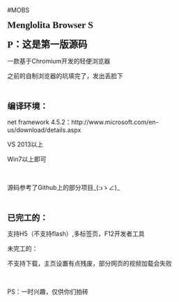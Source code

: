 #MOBS
<p class=MsoNormal><b style='mso-bidi-font-weight:normal'><span lang=EN-US
style='font-size:16.0pt;font-family:"微软雅黑","sans-serif"'><o:p></o:p>Menglolita Browser S</span></b></p>

<p class=MsoNormal><b style='mso-bidi-font-weight:normal'><span lang=EN-US
style='font-size:16.0pt;font-family:"微软雅黑","sans-serif"'><o:p></o:p>P：这是第一版源码</span></b></p>

<p class=MsoNormal><span style='font-family:宋体;mso-ascii-font-family:Calibri;
mso-ascii-theme-font:minor-latin;mso-fareast-font-family:宋体;mso-fareast-theme-font:
minor-fareast;mso-hansi-font-family:Calibri;mso-hansi-theme-font:minor-latin'>一款基于</span><span
lang=EN-US>Chromium</span><span style='font-family:宋体;mso-ascii-font-family:
Calibri;mso-ascii-theme-font:minor-latin;mso-fareast-font-family:宋体;mso-fareast-theme-font:
minor-fareast;mso-hansi-font-family:Calibri;mso-hansi-theme-font:minor-latin'>开发的轻便浏览器</span><span
lang=EN-US><o:p></o:p></span></p>

<p class=MsoNormal><span style='font-family:宋体;mso-ascii-font-family:Calibri;
mso-ascii-theme-font:minor-latin;mso-fareast-font-family:宋体;mso-fareast-theme-font:
minor-fareast;mso-hansi-font-family:Calibri;mso-hansi-theme-font:minor-latin'>之前的自制浏览器的坑填完了，发出丢脸下</span><span
lang=EN-US><o:p></o:p></span></p>

<p class=MsoNormal><span lang=EN-US><o:p>&nbsp;</o:p></span></p>

<p class=MsoNormal><b style='mso-bidi-font-weight:normal'><span
style='font-size:14.0pt;font-family:"微软雅黑","sans-serif"'>编译环境：<span lang=EN-US><o:p></o:p></span></span></b></p>

<p class=MsoNormal><span lang=EN-US>net framework 4.5.2</span><span
style='font-family:宋体;mso-ascii-font-family:Calibri;mso-ascii-theme-font:minor-latin;
mso-fareast-font-family:宋体;mso-fareast-theme-font:minor-fareast;mso-hansi-font-family:
Calibri;mso-hansi-theme-font:minor-latin'>：</span><span lang=EN-US>http://www.microsoft.com/en-us/download/details.aspx&nbsp;<o:p></o:p></span></p>

<p class=MsoNormal><span lang=EN-US>VS 2013</span><span style='font-family:
宋体;mso-ascii-font-family:Calibri;mso-ascii-theme-font:minor-latin;mso-fareast-font-family:
宋体;mso-fareast-theme-font:minor-fareast;mso-hansi-font-family:Calibri;
mso-hansi-theme-font:minor-latin'>以上</span><span lang=EN-US><o:p></o:p></span></p>

<p class=MsoNormal><span lang=EN-US>Win7</span><span style='font-family:宋体;
mso-ascii-font-family:Calibri;mso-ascii-theme-font:minor-latin;mso-fareast-font-family:
宋体;mso-fareast-theme-font:minor-fareast;mso-hansi-font-family:Calibri;
mso-hansi-theme-font:minor-latin'>以上即可</span><span lang=EN-US><o:p></o:p></span></p>

<p class=MsoNormal><span lang=EN-US><o:p>&nbsp;</o:p></span></p>

<p class=MsoNormal><span style='font-family:宋体;mso-ascii-font-family:Calibri;
mso-ascii-theme-font:minor-latin;mso-fareast-font-family:宋体;mso-fareast-theme-font:
minor-fareast;mso-hansi-font-family:Calibri;mso-hansi-theme-font:minor-latin'>源码参考了</span><span
class=SpellE><span lang=EN-US>Github</span></span><span style='font-family:
宋体;mso-ascii-font-family:Calibri;mso-ascii-theme-font:minor-latin;mso-fareast-font-family:
宋体;mso-fareast-theme-font:minor-fareast;mso-hansi-font-family:Calibri;
mso-hansi-theme-font:minor-latin'>上的部分项目</span><span lang=EN-US>_(:</span><span
style='font-family:宋体;mso-ascii-font-family:Calibri;mso-ascii-theme-font:minor-latin;
mso-fareast-font-family:宋体;mso-fareast-theme-font:minor-fareast;mso-hansi-font-family:
Calibri;mso-hansi-theme-font:minor-latin'>зゝ∠</span><span lang=EN-US>)_<o:p></o:p></span></p>

<p class=MsoNormal><span lang=EN-US><o:p>&nbsp;</o:p></span></p>

<p class=MsoNormal><b style='mso-bidi-font-weight:normal'><span
style='font-size:14.0pt;font-family:"微软雅黑","sans-serif"'>已完工的：<span lang=EN-US><o:p></o:p></span></span></b></p>

<p class=MsoNormal><span style='font-family:宋体;mso-ascii-font-family:Calibri;
mso-ascii-theme-font:minor-latin;mso-fareast-font-family:宋体;mso-fareast-theme-font:
minor-fareast;mso-hansi-font-family:Calibri;mso-hansi-theme-font:minor-latin'>支持</span><span
lang=EN-US>H5</span><span style='font-family:宋体;mso-ascii-font-family:Calibri;
mso-ascii-theme-font:minor-latin;mso-fareast-font-family:宋体;mso-fareast-theme-font:
minor-fareast;mso-hansi-font-family:Calibri;mso-hansi-theme-font:minor-latin'>（不支持</span><span
lang=EN-US>flash</span><span style='font-family:宋体;mso-ascii-font-family:Calibri;
mso-ascii-theme-font:minor-latin;mso-fareast-font-family:宋体;mso-fareast-theme-font:
minor-fareast;mso-hansi-font-family:Calibri;mso-hansi-theme-font:minor-latin'>）</span><span
lang=EN-US>,</span><span style='font-family:宋体;mso-ascii-font-family:Calibri;
mso-ascii-theme-font:minor-latin;mso-fareast-font-family:宋体;mso-fareast-theme-font:
minor-fareast;mso-hansi-font-family:Calibri;mso-hansi-theme-font:minor-latin'>多标签页，</span><span
lang=EN-US>F12</span><span style='font-family:宋体;mso-ascii-font-family:Calibri;
mso-ascii-theme-font:minor-latin;mso-fareast-font-family:宋体;mso-fareast-theme-font:
minor-fareast;mso-hansi-font-family:Calibri;mso-hansi-theme-font:minor-latin'>开发者工具</span><span
lang=EN-US><o:p></o:p></span></p>

<p class=MsoNormal><span style='font-family:宋体;mso-ascii-font-family:Calibri;
mso-ascii-theme-font:minor-latin;mso-fareast-font-family:宋体;mso-fareast-theme-font:
minor-fareast;mso-hansi-font-family:Calibri;mso-hansi-theme-font:minor-latin'>未完工的：</span><span
lang=EN-US><o:p></o:p></span></p>

<p class=MsoNormal><span style='font-family:宋体;mso-ascii-font-family:Calibri;
mso-ascii-theme-font:minor-latin;mso-fareast-font-family:宋体;mso-fareast-theme-font:
minor-fareast;mso-hansi-font-family:Calibri;mso-hansi-theme-font:minor-latin'>不支持下载，主页设置有点残废，部分网页的视频加载会失败</span><span
lang=EN-US><o:p></o:p></span></p>

<p class=MsoNormal><span lang=EN-US><o:p>&nbsp;</o:p></span></p>

<p class=MsoNormal><span lang=EN-US>PS</span><span style='font-family:宋体;
mso-ascii-font-family:Calibri;mso-ascii-theme-font:minor-latin;mso-fareast-font-family:
宋体;mso-fareast-theme-font:minor-fareast;mso-hansi-font-family:Calibri;
mso-hansi-theme-font:minor-latin'>：一时兴趣，仅供你们拍砖</span></p>
